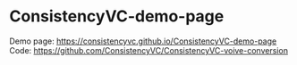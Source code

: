 # ConsistencyVC-demo-page

Demo page: https://consistencyvc.github.io/ConsistencyVC-demo-page
Code: https://github.com/ConsistencyVC/ConsistencyVC-voive-conversion
